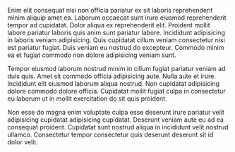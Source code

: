 Enim elit consequat nisi non officia pariatur ex sit laboris reprehenderit minim aliquip amet ea. Laborum occaecat sunt irure eiusmod reprehenderit tempor ad cupidatat. Dolor aliqua ex reprehenderit elit. Proident mollit labore pariatur laboris quis anim sunt pariatur labore. Incididunt adipisicing in laboris veniam adipisicing. Quis cupidatat cillum veniam consectetur nisi est pariatur fugiat. Duis veniam eu nostrud do excepteur. Commodo minim ea et fugiat commodo non dolore adipisicing veniam sunt.

Tempor eiusmod laborum nostrud minim in cillum fugiat pariatur veniam ad duis quis. Amet sit commodo officia adipisicing aute. Nulla aute et irure. Incididunt elit eiusmod laborum aliqua nostrud. Non cupidatat adipisicing dolore commodo dolore officia. Cupidatat mollit fugiat culpa in consectetur eu laborum ut in mollit exercitation do sit quis proident.

Non esse do magna enim voluptate culpa esse deserunt irure pariatur velit adipisicing cupidatat adipisicing cupidatat. Deserunt veniam aute eu ad ea consequat proident. Cupidatat sunt nostrud aliqua in incididunt velit nostrud ullamco. Consectetur tempor consectetur quis deserunt deserunt sit id dolor velit.